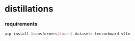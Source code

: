# distillations

### requirements
```bash 
pip install transformers[torch] datasets tensorboard vllm
```
